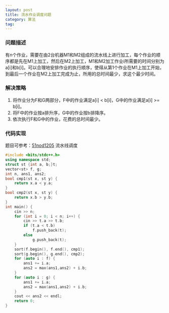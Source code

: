 ```yaml
---
layout: post
title: 流水作业调度问题
category: 算法
tag:
---
```


### 问题描述

有n个作业，需要在由2台机器M1和M2组成的流水线上进行加工，每个作业的顺序都是先在M1上加工，然后在M2上加工，M1和M2加工作业i所需要的时间分别为a[i]和b[i]。可以合理地安排作业的执行顺序，使得从第1个作业在M1上加工开始，到最后一个作业在M2上加工完成为止，所用的总时间最少，求这个最少时间。

### 解决策略

1. 将作业分为F和G两部分，F中的作业满足a[i] < b[i]，G中的作业满足a[i] >= b[i]。
2. 将F中的作业按a排升序，G中的作业按b排降序。
3. 依次执行F和G中的作业，花费的总时间最少。

### 代码实现

题目可参考：[51nod1205](http://www.51nod.com/onlineJudge/questionCode.html#!problemId=1205) 流水线调度

```cpp
#include <bits/stdc++.h>
using namespace std;
struct st {int a, b;}t;
vector<st> f, g;
int n, ans1, ans2;
bool cmp1(st x, st y) {
    return x.a < y.a;
}
bool cmp2(st x, st y) {
    return x.b > y.b;
}
int main() {
    cin >> n;
    for (int i = 0; i < n; i++) {
        cin >> t.a >> t.b;
        if (t.a < t.b)
            f.push_back(t);
        else
            g.push_back(t);
    }
    sort(f.begin(), f.end(), cmp1);
    sort(g.begin(), g.end(), cmp2);
    for (auto i : f) {
        ans1 += i.a;
        ans2 = max(ans1,ans2) + i.b;
    }
    for (auto i : g) {
        ans1 += i.a;
        ans2 = max(ans1,ans2) + i.b;
    }
    cout << ans2 << endl;
    return 0;
}
```
